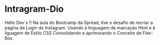 # Intragram-Dio
Hello Dev´s !!
Na aula do Bootcamp da Spread, tive o desafio de recriar a página de Login do Instagram.
Usando à linguagem de marcação  Html e à liguagem de Estilo CSS
Consolidando e aprimorando o Conceito de Flex-Box.
